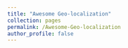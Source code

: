 ```yaml
---
title: "Awesome Geo-localization"
collection: pages
permalink: /Awesome-Geo-localization
author_profile: false
---
```


